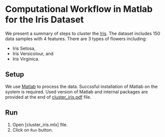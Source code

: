 # Computational Workflow in Matlab for the Iris Dataset

We present a summary of steps to cluster the [Iris](https://archive.ics.uci.edu/ml/datasets/iris). The dataset includes 150 data samples with 4 features. There are 3 types of flowers including:
- Iris Setosa, 
- Iris Versicolour, and 
- Iris Virginica.

## Setup

We use [Matlab](https://www.mathworks.com/products/matlab.html) to process the data. Succssful installation of Matlab on the system is required. 
Used version of Matlab and internal packages are provided at the end of [cluster_iris.pdf](cluster_iris.pdf) file. 

## Run

1. Open [cluster_iris.mlx] file.
2. Click on `Run` button. 
